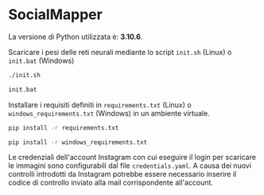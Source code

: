 # SocialMapper


La versione di Python utilizzata è: **3.10.6**.

Scaricare i pesi delle reti neurali mediante lo script `init.sh` (Linux) o `init.bat` (Windows)

```sh
./init.sh
```

```bat
init.bat
```

Installare i requisiti definiti in `requirements.txt` (Linux) o `windows_requirements.txt` (Windows) in un ambiente virtuale.

``` sh
pip install -r requirements.txt
```

``` sh
pip install -r windows_requirements.txt
```

Le credenziali dell'account Instagram con cui eseguire il login per scaricare le immagini sono configurabili dal file `credentials.yaml`. 
A causa dei nuovi controlli introdotti da Instagram potrebbe essere necessario inserire il codice di controllo inviato
alla mail corrispondente all'account.

